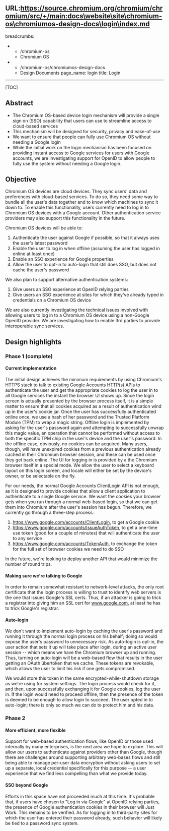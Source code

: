 URL:https://source.chromium.org/chromium/chromium/src/+/main:docs\website\site\chromium-os\chromiumos-design-docs\login\index.md
---
breadcrumbs:
- - /chromium-os
  - Chromium OS
- - /chromium-os/chromiumos-design-docs
  - Design Documents
page_name: login
title: Login
---

[TOC]

## Abstract

*   The Chromium OS-based device login mechanism will provide a single
            sign on (SSO) capability that users can use to streamline access to
            cloud-based services
*   This mechanism will be designed for security, privacy and
            ease-of-use
*   We want to ensure that people can fully use Chromium OS without
            needing a Google login
*   While the initial work on the login mechanism has been focused on
            providing instant access to Google services for users with Google
            accounts, we are investigating support for OpenID to allow people to
            fully use the system without needing a Google login.

## Objective

Chromium OS devices are cloud devices. They sync users' data and preferences
with cloud-based services. To do so, they need some way to bundle all the user's
data together and to know which machines to sync it down to. To enable this
functionality, users currently need to log in to Chromium OS devices with a
Google account. Other authentication service providers may also support this
functionality in the future.

Chromium OS devices will be able to:

1.  Authenticate the user against Google if possible, so that it always
            uses the user's latest password
2.  Enable the user to log in when offline (assuming the user has logged
            in online at least once)
3.  Enable an SSO experience for Google properties
4.  Allow the user to opt-in to auto-login that still does SSO, but does
            not cache the user's password

We also plan to support alternative authentication systems:

1.  Give users an SSO experience at OpenID relying parties
2.  Give users an SSO experience at sites for which they've already
            typed in credentials on a Chromium OS device

We are also currently investigating the technical issues involved with allowing
users to log in to a Chromium OS device using a non-Google OpenID provider. We
are investigating how to enable 3rd parties to provide interoperable sync
services.

## Design highlights

### Phase 1 (complete)

#### Current implementation

The initial design achieves the minimum requirements by using Chromium's HTTPS
stack to talk to existing Google Accounts [HTTP(s)
APIs](http://code.google.com/apis/accounts/docs/AuthForInstalledApps.html) to
authenticate the user and get the appropriate cookies to log the user in to all
Google services the instant the browser UI shows up. Since the login screen is
actually presented by the browser process itself, it is a simple matter to
ensure that all cookies acquired as a result of authentication wind up in the
user's cookie jar. Once the user has successfully authenticated online once, we
use a hash of her password and the Trusted Platform Module (TPM) to wrap a magic
string. Offline login is implemented by asking for the user's password again and
attempting to successfully unwrap this magic value, an operation that cannot be
performed without access to both the specific TPM chip in the user's device and
the user's password. In the offline case, obviously, no cookies can be acquired.
Many users, though, will have unexpired cookies from a previous authentication
already cached in their Chromium browser session, and these can be used once
they get back online. The UI for logging in is provided by a the Chromium
browser itself in a special mode. We allow the user to select a keyboard layout
on this login screen, and locale will either be set by the device's owner, or be
selectable on the fly.

For our needs, the normal Google Accounts ClientLogin API is not enough, as it
is designed to provide cookies that allow a client application to authenticate
to a single Google service. We want the cookies your browser gets when you run
through a normal web-based login, so that we can get them into Chromium after
the user's session has begun. Therefore, we currently go through a three-step
process:

1.  https://www.google.com/accounts/ClientLogin, to get a Google cookie
2.  https://www.google.com/accounts/IssueAuthToken, to get a one-time
            use token (good for a couple of minutes) that will authenticate the
            user to any service
3.  https://www.google.com/accounts/TokenAuth, to exchange the token for
            the full set of browser cookies we need to do SSO

In the future, we're looking to deploy another API that would minimize the
number of round trips.

#### Making sure we're talking to Google

In order to remain somewhat resistant to network-level attacks, the only root
certificate that the login process is willing to trust to identify web servers
is the one that issues Google's SSL certs. Thus, if an attacker is going to
trick a registrar into giving him an SSL cert for www.google.com, at least he
has to trick Google's registrar.

#### Auto-login

We don't want to implement auto-login by caching the user's password and running
it through the normal login process on his behalf; doing so would expose the
user's password to unnecessary risk. As auto-login is opt-in, the user action
that sets it up will take place after login, during an active user session --
which means we have the Chromium browser up and running. Thus, turning on
auto-login will be a web-based flow that results in the user getting an OAuth
übertoken that we cache. These tokens are revokable, which allows the user to
limit his risk if one gets compromised.

We would store this token in the same encrypted-while-shutdown storage as we're
using for system settings. The login process would check for it, and then, upon
successfully exchanging it for Google cookies, log the user in. If the login
would need to proceed offline, then the presence of the token is deemed to be
enough to allow login to succeed. The user opted in to auto-login; there is only
so much we can do to protect him and his data.

### Phase 2

#### More efficient, more flexible

Support for web-based authentication flows, like OpenID or those used internally
by many enterprises, is the next area we hope to explore. This will allow our
users to authenticate against providers other than Google, though there are
challenges around supporting arbitrary web-bases flows and still being able to
manage per-user data encryption without asking users to set up a separate, local
credential specifically for this purpose -- a user experience that we find less
compelling than what we provide today.

#### SSO beyond Google

Efforts in this space have not proceeded much at this time. It's probable that,
if users have chosen to "Log in via Google" at OpenID relying parties, the
presence of Google authentication cookies in their browser will Just Work. This
remains to be verified. As for logging in to third-party sites for which the
user has entered their password already, such behavior will likely be tied to a
password sync system.
